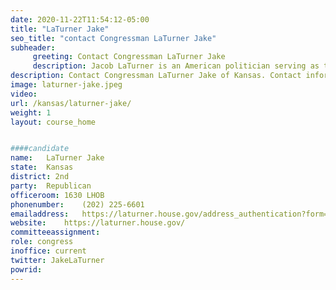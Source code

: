 ```yaml
---
date: 2020-11-22T11:54:12-05:00
title: "LaTurner Jake"
seo_title: "contact Congressman LaTurner Jake"
subheader:
     greeting: Contact Congressman LaTurner Jake 
     description: Jacob LaTurner is an American politician serving as the U.S. Representative for Kansas's 2nd congressional district. A member of the Republican Party, LaTurner was previously 40th Kansas State Treasurer from 2017 to 2021 and as Kansas State Senator from the 13th district from 2013 to 2017.
description: Contact Congressman LaTurner Jake of Kansas. Contact information for LaTurner Jake includes email address, phone number, and mailing address.
image: laturner-jake.jpeg
video: 
url: /kansas/laturner-jake/
weight: 1
layout: course_home


####candidate
name:	LaTurner Jake
state:	Kansas
district: 2nd
party:	Republican
officeroom:	1630 LHOB
phonenumber:	(202) 225-6601
emailaddress:	https://laturner.house.gov/address_authentication?form=/contact
website:	https://laturner.house.gov/
committeeassignment: 
role: congress
inoffice: current
twitter: JakeLaTurner
powrid: 
---
```


